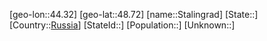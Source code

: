﻿---
location: [48.72,44.32]
type: City
tags:
- geo/City


SpocWebEntityId: 34510
isDeleted: false
confidential: public

---
[geo-lon::44.32]
[geo-lat::48.72]
[name::Stalingrad]
[State::]
[Country::[Russia](geo/Continent/Europe/Russia.md)]
[StateId::]
[Population::]
[Unknown::]

